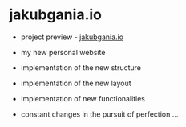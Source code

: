 # jakubgania.io

- project preview - [jakubgania.io](https://jakubgania.io)

- my new personal website

- implementation of the new structure

- implementation of the new layout 

- implementation of new functionalities

- constant changes in the pursuit of perfection ...

